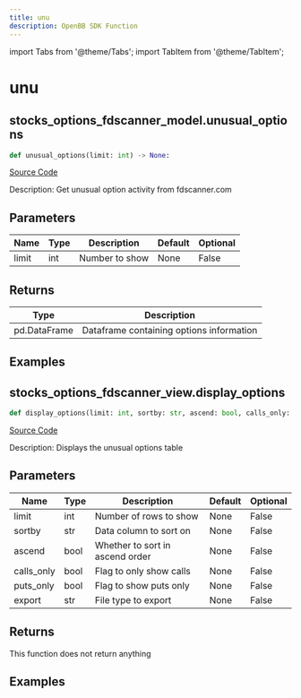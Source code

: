 ```yaml
---
title: unu
description: OpenBB SDK Function
---
```


import Tabs from '@theme/Tabs';
import TabItem from '@theme/TabItem';

# unu

<Tabs>
<TabItem value="model" label="Model" default>

## stocks_options_fdscanner_model.unusual_options

```python title='openbb_terminal/stocks/options/fdscanner_model.py'
def unusual_options(limit: int) -> None:
```
[Source Code](https://github.com/OpenBB-finance/OpenBBTerminal/tree/main/openbb_terminal/stocks/options/fdscanner_model.py#L18)

Description: Get unusual option activity from fdscanner.com

## Parameters

| Name | Type | Description | Default | Optional |
| ---- | ---- | ----------- | ------- | -------- |
| limit | int | Number to show | None | False |

## Returns

| Type | Description |
| ---- | ----------- |
| pd.DataFrame | Dataframe containing options information |

## Examples



</TabItem>
<TabItem value="view" label="View">

## stocks_options_fdscanner_view.display_options

```python title='openbb_terminal/stocks/options/fdscanner_view.py'
def display_options(limit: int, sortby: str, ascend: bool, calls_only: bool, puts_only: bool, export: str) -> None:
```
[Source Code](https://github.com/OpenBB-finance/OpenBBTerminal/tree/main/openbb_terminal/stocks/options/fdscanner_view.py#L15)

Description: Displays the unusual options table

## Parameters

| Name | Type | Description | Default | Optional |
| ---- | ---- | ----------- | ------- | -------- |
| limit | int | Number of rows to show | None | False |
| sortby | str | Data column to sort on | None | False |
| ascend | bool | Whether to sort in ascend order | None | False |
| calls_only | bool | Flag to only show calls | None | False |
| puts_only | bool | Flag to show puts only | None | False |
| export | str | File type to export | None | False |

## Returns

This function does not return anything

## Examples



</TabItem>
</Tabs>
